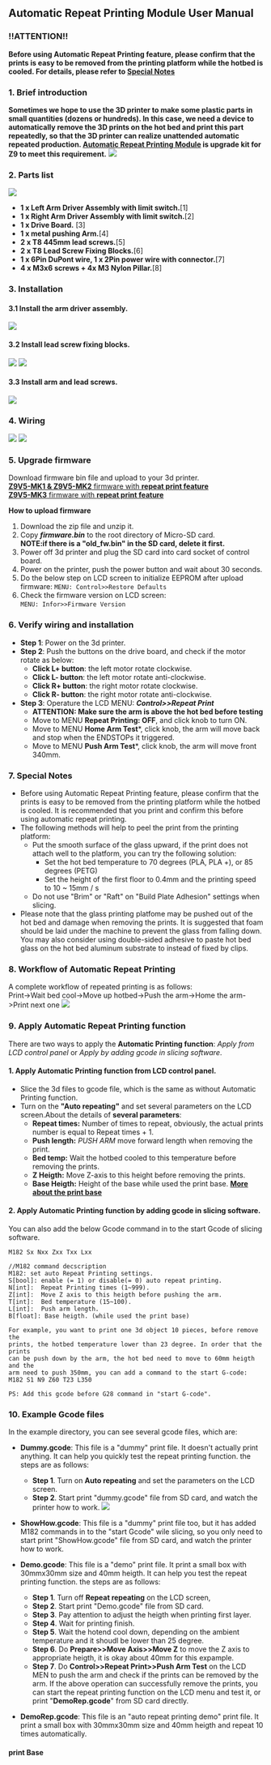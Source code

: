 ## Automatic Repeat Printing Module User Manual
### !!ATTENTION!!
**Before using Automatic Repeat Printing feature, please confirm that the prints is easy to be removed from the printing platform while the hotbed is cooled. For details, please refer to [Special Notes](#7)**

### 1. Brief introduction   
**Sometimes we hope to use the 3D printer to make some plastic parts in small quantities (dozens or hundreds). In this case, we need a device to automatically remove the 3D prints on the hot bed and print this part repeatedly, so that the 3D printer can realize unattended automatic repeated production.  [**Automatic Repeat Printing Module**][selllink] is upgrade kit for Z9 to meet this requirement.**
![](principle.gif)

### 2. Parts list  
![](Parts.jpg)    
* **1 x Left Arm Driver Assembly with limit switch.**[1]    
* **1 x Right Arm Driver Assembly with limit switch.**[2]   
* **1 x Drive Board.** [3]    
* **1 x metal pushing Arm.**[4]   
* **2 x T8 445mm lead screws.**[5]    
* **2 x T8 Lead Screw Fixing Blocks.**[6]   
* **1 x 6Pin DuPont wire, 1 x 2Pin power wire with connector.**[7]   
* **4 x M3x6 screws + 4x M3 Nylon Pillar.**[8]    

### 3. Installation
#### 3.1 Install the arm driver assembly.
![](Install1.jpg)
####  3.2 Install lead screw fixing blocks.
![](Install2.jpg)
![](Install3.jpg)
####  3.3 Install arm and lead screws.
![](Install4.jpg)

### 4. Wiring
![](wiring1.jpg)
![](wiring2.jpg)

### 5. Upgrade firmware
Download firmware bin file and upload to your 3d printer.  
[**Z9V5-MK1 & Z9V5-MK2** firmware with **repeat print feature**](https://github.com/ZONESTAR3D/Firmware/tree/master/Z9/Z9V5/bin/Z9V5Pro/beta/RepeatPrint)   
[**Z9V5-MK3** firmware with **repeat print feature**](https://github.com/ZONESTAR3D/Firmware/tree/master/Z9/Z9V5/bin/Z9V5Pro-MK3/beta/RepeatPrint)   

> 
**How to upload firmware**  
1. Download the zip file and unzip it.  
2. Copy ***firmware.bin*** to the root directory of Micro-SD card.   
**NOTE:if there is a "old_fw.bin" in the SD card, delete it first.** 
3. Power off 3d printer and plug the SD card into card socket of control board.
4. Power on the printer, push the power button and wait about 30 seconds.  
5. Do the below step on LCD screen to initialize EEPROM after upload firmware:
    `MENU: Control>>Restore Defaults`  
6. Check the firmware version on LCD screen:    
	`MENU: Infor>>Firmware Version` 

### 6. Verify wiring and installation
* **Step 1**: Power on the 3d printer.  
* **Step 2**: Push the buttons on the drive board, and check if the motor rotate as below:
	* **Click L+ button**: the left motor rotate clockwise.
	* **Click L- button**: the left motor rotate anti-clockwise.
	* **Click R+ button**: the right motor rotate clockwise.
	* **Click R- button**: the right motor rotate anti-clockwise.
* **Step 3**: Operature the LCD MENU: ***Control>>Repeat Print***
	* **ATTENTION: Make sure the arm is above the hot bed before testing**
	* Move to MENU **Repeat Printing: OFF**, and click knob to turn ON.
	* Move to MENU **Home Arm Test***, click knob, the arm will move back and stop when the ENDSTOPs it triggered.
	* Move to MENU **Push Arm Test***, click knob, the arm will move front 340mm.

### 7. Special Notes
* Before using Automatic Repeat Printing feature, please confirm that the prints is easy to be removed from the printing platform while the hotbed is cooled. It is recommended that you print and confirm this before using automatic repeat printing. 
* The following methods will help to peel the print from the printing platform:
	* Put the smooth surface of the glass upward, if the print does not attach well to the platform, you can try the following solution:
		* Set the hot bed temperature to 70 degrees (PLA, PLA +), or 85 degrees (PETG)
		* Set the height of the first floor to 0.4mm and the printing speed to 10 ~ 15mm / s
	* Do not use "Brim" or "Raft" on "Build Plate Adhesion" settings when slicing.
* Please note that the glass printing platfome may be pushed out of the hot bed and damage when removing the prints. It is suggested that foam should be laid under the machine to prevent the glass from falling down. You may also consider using double-sided adhesive to paste hot bed glass on the hot bed aluminum substrate to instead of fixed by clips.

### 8. Workflow of Automatic Repeat Printing
A complete workflow of repeated printing is as follows:  
Print->Wait bed cool->Move up hotbed->Push the arm->Home the arm->Print next one
![](workflow.gif)   

### 9. Apply Automatic Repeat Printing function
There are two ways to apply the **Automatic Printing function**: *Apply from LCD control panel* or *Apply by adding gcode in slicing software*.    
#### 1. Apply Automatic Printing function from LCD control panel.
+ Slice the 3d files to gcode file, which is the same as without Automatic Printing function.
+ Turn on the **"Auto repeating"** and set several parameters on the LCD screen.About the details of **several parameters**:  
	+ **Repeat times:** Number of times to repeat, obviously, the actual prints number is equal to Repeat times + 1.
	+ **Push length:** *PUSH ARM* move forward length when removing the print. 
	+ **Bed temp:** Wait the hotbed cooled to this temperature before removing the prints.
	+ **Z Heigth:** Move Z-axis to this height before removing the prints.
	+ **Base Heigth:** Height of the base while used the print base. [**More about the print base**](#a)

#### 2. Apply Automatic Printing function by adding gcode in slicing software.
You can also add the below Gcode command in to the start Gcode of slicing software. 

    M182 Sx Nxx Zxx Txx Lxx

	//M182 command decscription
	M182: set auto Repeat Printing settings.  
	S[bool]: enable (= 1) or disable(= 0) auto repeat printing.  
	N[int]:  Repeat Printing times (1~999).  
	Z[int]:  Move Z axis to this heigth before pushing the arm.  
	T[int]:  Bed temperature (15~100).  
	L[int]:  Push arm length.  
	B[float]: Base heigth. (while used the print base)

	For example, you want to print one 3d object 10 pieces, before remove the
	prints, the hotbed temperature lower than 23 degree. In order that the prints
	can be push down by the arm, the hot bed need to move to 60mm heigth and the
	arm need to push 350mm, you can add a command to the start G-code:
	M182 S1 N9 Z60 T23 L350 

	PS: Add this gcode before G28 command in "start G-code".
 

### 10. Example Gcode files
In the example directory, you can see several gcode files, which are:    

* **Dummy.gcode**: This file is a "dummy" print file. It doesn't actually print anything. It can help you quickly test the repeat printing function. the steps are as follows:  
	* **Step 1**. Turn on **Auto repeating** and set the parameters on the LCD screen.
	* **Step 2**. Start print "dummy.gcode" file from SD card, and watch the printer how to work.
![](demosettings.jpg)

* **ShowHow.gcode**: This file is a "dummy" print file too, but it has added M182 commands in to the "start Gcode" wile slicing, so you only need to start print "ShowHow.gcode" file from SD card, and watch the printer how to work.

* **Demo.gcode**: This file is a "demo" print file. It print a small box with 30mmx30mm size and 40mm heigth. It can help you test the repeat printing function. the steps are as follows:  
	* **Step 1**. Turn off **Repeat repeating** on the LCD screen,
	* **Step 2**. Start print "Demo.gcode" file from SD card.
	* **Step 3**. Pay attention to adjust the heigth when printing first layer.
	* **Step 4**. Wait for printing finish.
	* **Step 5**. Wait the hotend cool down,  depending on the ambient temperature and it shoudl be lower than 25 degree.
	* **Step 6**.  Do **Prepare>>Move Axis>>Move Z** to move the Z axis to appropriate heigth, it is okay about 40mm for this expample.
	* **Step 7**.  Do **Control>>Repeat Print>>Push Arm Test** on the LCD MEN to push the arm and check if the prints can be removed by the arm. 
If the above operation can successfully remove the prints, you can start the repeat printing function on the LCD menu and test it, or print "**DemoRep.gcode**" from SD card directly.

* **DemoRep.gcode**: This file is an "auto repeat printing demo" print file. It print a small box with 30mmx30mm size and 40mm heigth and repeat 10 times automatically. 

[selllink]:(https://www.aliexpress.com/item/1005002865311470.html)

<h4 id="a">print Base</h4>


